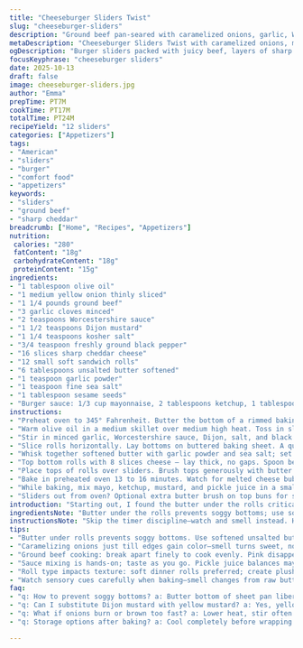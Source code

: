 ```yaml
---
title: "Cheeseburger Sliders Twist"
slug: "cheeseburger-sliders"
description: "Ground beef pan-seared with caramelized onions, garlic, Worcestershire, mustard, salt, and pepper. Melted sharp cheddar layered inside soft dinner rolls brushed with garlicky butter and topped with sesame seeds. Oven-baked until cheese oozes and buns are golden. Served with tangy burger sauce mixing mayo, ketchup, mustard, and pickle juice for a bright finish. Subtle onion bite, rich meat aroma, crisp buttery bun, messy, packed sliders that hold together thanks to melted cheese glue. Ideal finger food. Timing flexible — watch for golden butter sizzles and color shifts. Quick prep. Serves 12 sliders."
metaDescription: "Cheeseburger Sliders Twist with caramelized onions, melty sharp cheddar, buttery sesame rolls, and tangy burger sauce. Watch for golden butter sizzles and bubbling cheese."
ogDescription: "Burger sliders packed with juicy beef, layers of sharp cheddar, brushed butter, sesame crunch, and a bright pickle-infused sauce. Watch cheese melt and buns brown golden."
focusKeyphrase: "cheeseburger sliders"
date: 2025-10-13
draft: false
image: cheeseburger-sliders.jpg
author: "Emma"
prepTime: PT7M
cookTime: PT17M
totalTime: PT24M
recipeYield: "12 sliders"
categories: ["Appetizers"]
tags:
- "American"
- "sliders"
- "burger"
- "comfort food"
- "appetizers"
keywords:
- "sliders"
- "ground beef"
- "sharp cheddar"
breadcrumb: ["Home", "Recipes", "Appetizers"]
nutrition: 
 calories: "280"
 fatContent: "18g"
 carbohydrateContent: "18g"
 proteinContent: "15g"
ingredients:
- "1 tablespoon olive oil"
- "1 medium yellow onion thinly sliced"
- "1 1/4 pounds ground beef"
- "3 garlic cloves minced"
- "2 teaspoons Worcestershire sauce"
- "1 1/2 teaspoons Dijon mustard"
- "1 1/4 teaspoons kosher salt"
- "3/4 teaspoon freshly ground black pepper"
- "16 slices sharp cheddar cheese"
- "12 small soft sandwich rolls"
- "6 tablespoons unsalted butter softened"
- "1 teaspoon garlic powder"
- "1 teaspoon fine sea salt"
- "1 tablespoon sesame seeds"
- "Burger sauce: 1/3 cup mayonnaise, 2 tablespoons ketchup, 1 tablespoon yellow mustard, 2 teaspoons pickle juice"
instructions:
- "Preheat oven to 345° Fahrenheit. Butter the bottom of a rimmed baking sheet liberally — no skipping. Set aside."
- "Warm olive oil in a medium skillet over medium high heat. Toss in sliced onions and stir; hear the gentle sizzle immediately. Cook about 4 minutes, when onions soften and edges caramelize lightly. Add ground beef, breaking it apart with a wooden spoon; cook until the pink fades (about 7 minutes), juicy but not watery. Drain excess fat carefully or you’ll get soggy sliders."
- "Stir in minced garlic, Worcestershire sauce, Dijon, salt, and black pepper. Cook for another minute until fragrant — garlic aroma sharp, warm. Remove from heat."
- "Slice rolls horizontally. Lay bottoms on buttered baking sheet. A quick brush of softened butter under base keeps them from drying out."
- "Whisk together softened butter with garlic powder and sea salt; set that aside."
- "Top bottom rolls with 8 slices cheese — lay thick, no gaps. Spoon beef mixture gently onto cheese, then layer remaining cheese slices on top. Don’t press hard; pat lightly to maintain moisture but keep everything snug. Cheese acts like glue — messy but it holds."
- "Place tops of rolls over sliders. Brush tops generously with butter mixture. Sprinkle sesame seeds evenly — that crunch is key."
- "Bake in preheated oven 13 to 16 minutes. Watch for melted cheese bubbling through edges and buns turning golden brown, not burnt. If tops brown too fast, cover loosely with foil. Interior warmth and cheese melt are the signals rather than exact time."
- "While baking, mix mayo, ketchup, mustard, and pickle juice in a small bowl. Stir until sauce is bright and tangy; balance is essential — add more pickle juice if too thick."
- "Sliders out from oven? Optional extra butter brush on top buns for shine and moisture. Cut gently between buns with a serrated knife. Serve warm with burger sauce on side for slathering or dipping. Spill-proof style."
introduction: "Starting out, I found the butter under the rolls critical — no soggy bottoms from dripping cheese or juice seepage. Sauteing onions just until soft with a touch of caramel gives that sweetness without overpowering. Bought ground chuck before but mixing in pork once changed texture; here I skip to keep it beefy. Cheese spread both below and above beef locks it tight — learned this after too many slider fall-aparts. Sesame seeds toasted in butter? Yes, brilliant. The sauce? A punch with pickle juice — never skip or it'll be flat. Oven temperature is more art than science: look for bubbling cheese, golden tops, not a timer. Sauce brightens each bite. Keep wipes close — these are messy but satisfying."
ingredientsNote: "Butter under the rolls prevents soggy bottoms; use softened unsalted butter to control salt levels. Yellow onions provide a balanced sweetness; switch to shallots or sweet onions like Vidalia for a milder touch. Dijon mustard is more refined than yellow, but if you only have yellow, it’s fine. Worcestershire can be replaced with soy sauce for umami or a splash of balsamic for subtle tang. Sharp cheddar stands up to baking better than mild cheese—no rubbery slackness. Rolls: soft dinner sliders preferred; if unavailable, brioche adds sweet richness but requires less butter on top to avoid burning. Sesame seeds optional but adds needed crunch and visual pop. Pickle juice in sauce cuts mayo fat and adds brightness; lemon juice substitute lacks the tang depth. Salt and garlic powder balance seasoning; fresh garlic powder outperforms pre-minced in this blend."
instructionsNote: "Skip the timer discipline—watch and smell instead. Hear onions sizzle and soften, smell change from raw to sweet. Ground beef cooks through when pink flecks disappear but still juicy — avoid overcooking to keep sliders moist. Breaking up meat finely ensures even cooking; don’t overcrowd pan or liquid pools. Drain fat fully to prevent soggy layers; a little fat left adds flavor, too much kills texture. Cheese layering traps juices but don’t press too hard or buns turn dense. Butter tops before baking for flavor and crunchy edges; sesame seeds must be fresh or they taste stale. Oven spots vary — slide rack middle, watch for golden color. Cover with foil if edges brown first. Sauce whisks easily; taste and tweak acidity or sweetness on the fly. After baking, optional butter brush adds sheen and moisture but skipping is fine if buns feel soft. Slice sliders carefully to keep layers intact. Expect some heat drip when biting — napkins mandatory."
tips:
- "Butter under rolls prevents soggy bottoms. Use softened unsalted butter for control. Brush liberally but not puddled. Keeps edges crisp. Timing is flexible—watch butter color change from pale to light golden. Don’t skip sesame seeds; they toast in oven naturally, add crunch, and visual pop. If sesame old, skip altogether to avoid bitter flavor. Oven spots vary; use middle rack and move pan if uneven browning happens. Cheese placement is crucial; thick layer beneath beef keeps moisture from soaking bread. Don’t press sliders tightly; air gaps keep bun light."
- "Caramelizing onions just till edges gain color—smell turns sweet, no bitterness. Stir often but gently. Avoid dark browns or burn. Use medium-high heat but adjust if onions dry too fast. Adds subtle sweet contrast under savory beef. Garlic hits last minute; no browning, just warming to keep sharp aroma. Worcestershire can swap with soy sauce for umami punch or balsamic vinegar for tang with smoother acidity. Add pickles only to sauce, never beef mix, prevents soggy beef layers. Use garlic powder in butter mix since fresh garlic burns easily at high temps."
- "Ground beef cooking: break apart finely to cook evenly. Pink disappears then stop. Juicy but no pools of fat. Drain fully to avoid mushy texture in sliders. Too much fat causes soggy bread, weaker layers. A bit left is flavor, but no more. Use wooden spoon or spatula. Onions soften, sizzle loud—audible sign don’t crowd pan or water steams instead of browning. Roll slicing horizontal, cut gently, avoid crushing layers. Butter tops liberally before baking; gives glossy crust but watch timing or butter burns. Optional extra brush post bake adds moisture and shiny look if buns feel dry."
- "Sauce mixing is hands-on; taste as you go. Pickle juice balances mayo richness and adds brightness. May substitute lemon but missing tang depth. Ketchup adds sweetness, mustard for heat and zip. Adjust amounts by texture and bite profile. Too thick? More pickle juice. Too thin? Add mayo or mustard. Serve sauce off slider, for dabs or dips, prevents soggy bites. Baking time varies widely—13 to 16 minutes typical. Look for cheese bubbly edges and golden brown buns. Don’t rely on timer alone. Cover tops if burn risk high with foil loosely. Cheese melts differently by brand; sharp usually melts slick, mild sometimes rubbery."
- "Roll type impacts texture: soft dinner rolls preferred; create plush foundation without dense crumb. Brioche substitution adds sweetness but requires less butter on tops—rich butter plus sugar burns fast. Sesame seed freshness critical; stale seeds taste off, bitter or dull. Store seeds airtight away from light and moisture. Garlic powder is seasoning backbone in butter mix; pre-minced or fresh garlic powder can vary in intensity. Test before spreading. Slices of cheddar layer both bottom and top, locks mixture in place, acts like glue. Avoid pressing sandwich or cheese clumps hard; tight but airy maintains texture and bite."
- "Watch sensory cues carefully when baking—smell changes from raw butter and garlic to nutty toasty notes indicate progress. Listen for bubbling cheese edges escaping and buns sweetly crackling at top edges. Color shift from pale yellow to medium golden leads browning. No timer replaces intuition and practice. After baking, sliders rest a minute to set layers before slicing. Use serrated knife; clean cuts prevent collapse. Expect juice drips; napkins mandatory. Sliders hold well if cooled briefly; reheat on low oven or skillet to freshen bread and melt cheese again, avoid microwave rubberiness."
faq:
- "q: How to prevent soggy bottoms? a: Butter bottom of sheet pan liberally before placing rolls. Also drain beef fat fully and layer cheese bottom and top to trap juices. Baking at moderate oven temp helps maintain crust too. Watch for dripping cheese or juices pooling below—wipe excess if needed mid bake."
- "q: Can I substitute Dijon mustard with yellow mustard? a: Yes, yellow is milder but works. Dijon adds refined sharpness but yellow adds mustard bite still. Adjust sauce flavors—if yellow used, balance sauce acidity more with pickle juice. In beef mix, mustard levels stay same. No big changes needed."
- "q: What if onions burn or brown too fast? a: Lower heat, stir often but gently. Onions caramelize slower for sweetness, not bitterness. If edges darken quickly, pan too hot or not stirred enough. Add tiny splash water if drying too fast. Remove at first sweet aroma and slight color shift to avoid harsh taste."
- "q: Storage options after baking? a: Cool completely before wrapping tightly or place in airtight container. Refrigerate up to 2 days. Reheat gently in oven on low heat or covered skillet to restore texture. Microwave risks soggy bread and rubbery cheese. For longer keep, freeze assembled but unbaked sliders. Thaw overnight in fridge then bake as usual, maybe few extra minutes."

---
```

